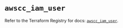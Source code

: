 # `awscc_iam_user`

Refer to the Terraform Registry for docs: [`awscc_iam_user`](https://registry.terraform.io/providers/hashicorp/awscc/0.70.0/docs/resources/iam_user).
